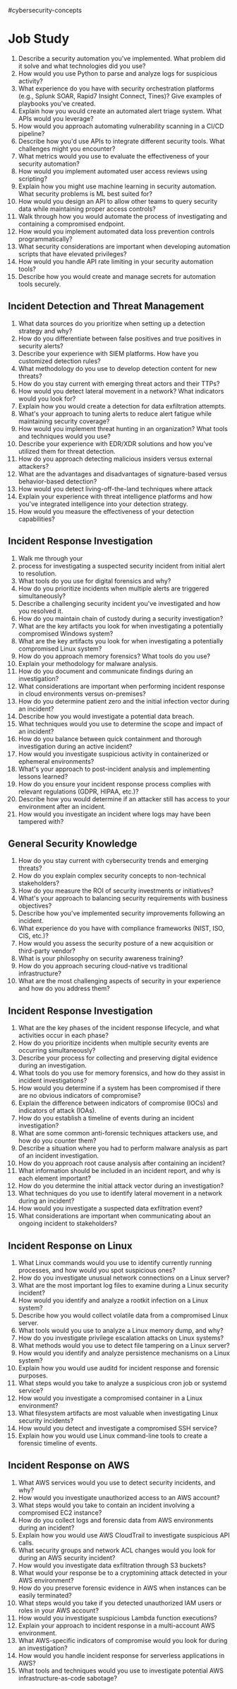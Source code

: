 #cybersecurity-concepts 

# Job Study

1. Describe a security automation you've implemented. What problem did it solve and what technologies did you use?
2. How would you use Python to parse and analyze logs for suspicious activity?
3. What experience do you have with security orchestration platforms (e.g., Splunk SOAR, Rapid7 Insight Connect, Tines)? Give examples of playbooks you've created.
4. Explain how you would create an automated alert triage system. What APIs would you leverage?
5. How would you approach automating vulnerability scanning in a CI/CD pipeline?
6. Describe how you'd use APIs to integrate different security tools. What challenges might you encounter?
7. What metrics would you use to evaluate the effectiveness of your security automation?
8. How would you implement automated user access reviews using scripting?
9. Explain how you might use machine learning in security automation. What security problems is ML best suited for?
10. How would you design an API to allow other teams to query security data while maintaining proper access controls?
11. Walk through how you would automate the process of investigating and containing a compromised endpoint.
12. How would you implement automated data loss prevention controls programmatically?
13. What security considerations are important when developing automation scripts that have elevated privileges?
14. How would you handle API rate limiting in your security automation tools?
15. Describe how you would create and manage secrets for automation tools securely.

## Incident Detection and Threat Management

1. What data sources do you prioritize when setting up a detection strategy and why?
2. How do you differentiate between false positives and true positives in security alerts?
3. Describe your experience with SIEM platforms. How have you customized detection rules?
4. What methodology do you use to develop detection content for new threats?
5. How do you stay current with emerging threat actors and their TTPs?
6. How would you detect lateral movement in a network? What indicators would you look for?
7. Explain how you would create a detection for data exfiltration attempts.
8. What's your approach to tuning alerts to reduce alert fatigue while maintaining security coverage?
9. How would you implement threat hunting in an organization? What tools and techniques would you use?
10. Describe your experience with EDR/XDR solutions and how you've utilized them for threat detection.
11. How do you approach detecting malicious insiders versus external attackers?
12. What are the advantages and disadvantages of signature-based versus behavior-based detection?
13. How would you detect living-off-the-land techniques where attack
14. Explain your experience with threat intelligence platforms and how you've integrated intelligence into your detection strategy.
15. How would you measure the effectiveness of your detection capabilities?

## Incident Response Investigation

1. Walk me through your
2. process for investigating a suspected security incident from initial alert to resolution.
3. What tools do you use for digital forensics and why?
4. How do you prioritize incidents when multiple alerts are triggered simultaneously?
5. Describe a challenging security incident you've investigated and how you resolved it.
6. How do you maintain chain of custody during a security investigation?
7. What are the key artifacts you look for when investigating a potentially compromised Windows system?
8. What are the key artifacts you look for when investigating a potentially compromised Linux system?
9. How do you approach memory forensics? What tools do you use?
10. Explain your methodology for malware analysis.
11. How do you document and communicate findings during an investigation?
12. What considerations are important when performing incident response in cloud environments versus on-premises?
13. How do you determine patient zero and the initial infection vector during an incident?
14. Describe how you would investigate a potential data breach.
15. What techniques would you use to determine the scope and impact of an incident?
16. How do you balance between quick containment and thorough investigation during an active incident?
17. How would you investigate suspicious activity in containerized or ephemeral environments?
18. What's your approach to post-incident analysis and implementing lessons learned?
19. How do you ensure your incident response process complies with relevant regulations (GDPR, HIPAA, etc.)?
20. Describe how you would determine if an attacker still has access to your environment after an incident.
21. How would you investigate an incident where logs may have been tampered with?

## General Security Knowledge

1. How do you stay current with cybersecurity trends and emerging threats?
2. How do you explain complex security concepts to non-technical stakeholders?
3. How do you measure the ROI of security investments or initiatives?
4. What's your approach to balancing security requirements with business objectives?
5. Describe how you've implemented security improvements following an incident.
6. What experience do you have with compliance frameworks (NIST, ISO, CIS, etc.)?
7. How would you assess the security posture of a new acquisition or third-party vendor?
8. What is your philosophy on security awareness training?
9. How do you approach securing cloud-native vs traditional infrastructure?
10. What are the most challenging aspects of security in your experience and how do you address them?

## Incident Response Investigation

1. What are the key phases of the incident response lifecycle, and what activities occur in each phase?
2. How do you prioritize incidents when multiple security events are occurring simultaneously?
3. Describe your process for collecting and preserving digital evidence during an investigation.
4. What tools do you use for memory forensics, and how do they assist in incident investigations?
5. How would you determine if a system has been compromised if there are no obvious indicators of compromise?
6. Explain the difference between indicators of compromise (IOCs) and indicators of attack (IOAs).
7. How do you establish a timeline of events during an incident investigation?
8. What are some common anti-forensic techniques attackers use, and how do you counter them?
9. Describe a situation where you had to perform malware analysis as part of an incident investigation.
10. How do you approach root cause analysis after containing an incident?
11. What information should be included in an incident report, and why is each element important?
12. How do you determine the initial attack vector during an investigation?
13. What techniques do you use to identify lateral movement in a network during an incident?
14. How would you investigate a suspected data exfiltration event?
15. What considerations are important when communicating about an ongoing incident to stakeholders?

## Incident Response on Linux

1. What Linux commands would you use to identify currently running processes, and how would you spot suspicious ones?
2. How do you investigate unusual network connections on a Linux server?
3. What are the most important log files to examine during a Linux security incident?
4. How would you identify and analyze a rootkit infection on a Linux system?
5. Describe how you would collect volatile data from a compromised Linux server.
6. What tools would you use to analyze a Linux memory dump, and why?
7. How do you investigate privilege escalation attacks on Linux systems?
8. What methods would you use to detect file tampering on a Linux server?
9. How would you identify and analyze persistence mechanisms on a Linux system?
10. Explain how you would use auditd for incident response and forensic purposes.
11. What steps would you take to analyze a suspicious cron job or systemd service?
12. How would you investigate a compromised container in a Linux environment?
13. What filesystem artifacts are most valuable when investigating Linux security incidents?
14. How would you detect and investigate a compromised SSH service?
15. Explain how you would use Linux command-line tools to create a forensic timeline of events.

## Incident Response on AWS

1. What AWS services would you use to detect security incidents, and why?
2. How would you investigate unauthorized access to an AWS account?
3. What steps would you take to contain an incident involving a compromised EC2 instance?
4. How do you collect logs and forensic data from AWS environments during an incident?
5. Explain how you would use AWS CloudTrail to investigate suspicious API calls.
6. What security groups and network ACL changes would you look for during an AWS security incident?
7. How would you investigate data exfiltration through S3 buckets?
8. What would your response be to a cryptomining attack detected in your AWS environment?
9. How do you preserve forensic evidence in AWS when instances can be easily terminated?
10. What steps would you take if you detected unauthorized IAM users or roles in your AWS account?
11. How would you investigate suspicious Lambda function executions?
12. Explain your approach to incident response in a multi-account AWS environment.
13. What AWS-specific indicators of compromise would you look for during an investigation?
14. How would you handle incident response for serverless applications in AWS?
15. What tools and techniques would you use to investigate potential AWS infrastructure-as-code sabotage?
